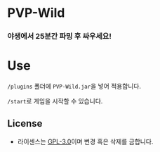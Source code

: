 # PVP-Wild

### 야생에서 25분간 파밍 후 싸우세요!

# Use
`/plugins` 폴더에 `PVP-Wild.jar`을 넣어 적용합니다.

`/start`로 게임을 시작할 수 있습니다.


## License
* 라이센스는 [GPL-3.0](https://github.com/NOOBNUBY/PVP-Wild/blob/master/LICENSE)이며 변경 혹은 삭제를 금합니다. 